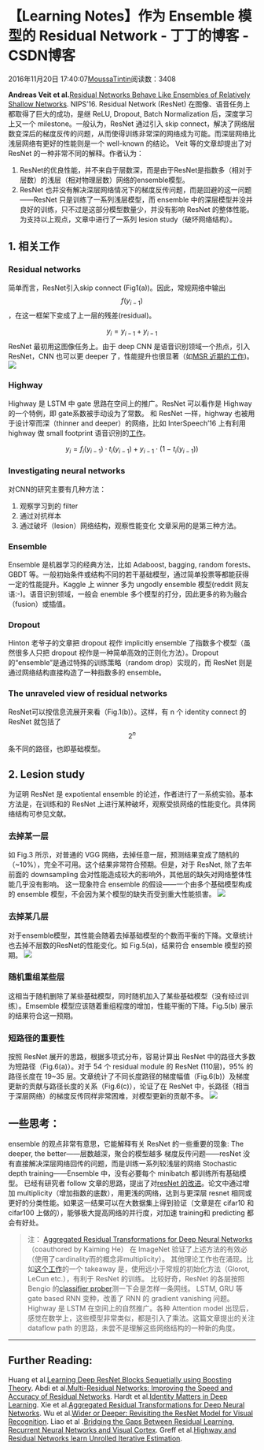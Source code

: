 
# 【Learning Notes】作为 Ensemble 模型的 Residual Network - 丁丁的博客 - CSDN博客


2016年11月20日 17:40:07[MoussaTintin](https://me.csdn.net/JackyTintin)阅读数：3408


**Andreas Veit et al.**[Residual Networks Behave Like Ensembles of Relatively Shallow Networks](https://arxiv.org/abs/1605.06431). NIPS’16.
Residual Network (ResNet) 在图像、语音任务上都取得了巨大的成功，是继 ReLU, Dropout, Batch Normalization 后，深度学习上又一个 milestone。一般认为，ResNet 通过引入 skip connect，解决了网络层数变深后的梯度反传的问题，从而使得训练非常深的网络成为可能。而深层网络比浅层网络有更好的性能则是一个 well-known 的结论。
Veit 等的文章却提出了对 ResNet 的一种非常不同的解释。作者认为：
1. ResNet的优良性能，并不来自于层数深，而是由于ResNet是指数多（相对于层数）的浅层（相对物理层数）网络的ensemble模型。
2. ResNet 也并没有解决深层网络情况下的梯度反传问题，而是回避的这一问题——ResNet 只是训练了一系列浅层模型，而 ensemble 中的深层模型并没并良好的训练，只不过是这部分模型数量少，并没有影响 ResNet 的整体性能。
为支持以上观点，文章中进行了一系列 lesion study（破坏网络结构）。
## 1. 相关工作
### Residual networks
简单而言，ResNet引入skip connect (Fig1(a))。因此，常规网络中输出
$$
f(y_{i-1})
$$
，在这一框架下变成了上一层的残差(residual)。

$$
y_i = y_{i-1} + y_{i-1}
$$
ResNet 最初用这图像任务上。由于 deep CNN 是语音识别领域一个热点，引入 ResNet，CNN 也可以更 deeper 了，性能提升也很显著（如[MSR 近期的工作](https://arxiv.org/pdf/1610.05256v1.pdf))。
![](https://img-blog.csdn.net/20161120174230002)
### Highway
Highway 是 LSTM 中 gate 思路在空间上的推广。ResNet 可以看作是 Highway 的一个特例，即 gate系数被手动设为了常数。 和 ResNet 一样，highway 也被用于设计窄而深（thinner and deeper）的网络，比如 InterSpeech’16 上有利用 highway 做 small footprint 语音识别的[工作](https://arxiv.org/pdf/1512.04280v3.pdf)。

$$
y_i = f_i(y_{i-1}) \cdot t_i(y_{i-1}) + y_{i-1} \cdot (1-t_i(y_{i-1}))
$$

### Investigating neural networks
对CNN的研究主要有几种方法：
1. 观察学习到的 filter
2. 通过对抗样本
3. 通过破坏（lesion）网络结构，观察性能变化
文章采用的是第三种方法。
### Ensemble
Ensemble 是机器学习的经典方法，比如 Adaboost, bagging, random forests、GBDT 等。一般初始条件或结构不同的若干基础模型，通过简单投票等都能获得一定的性能提升。Kaggle 上 winner 多为 ungodly ensemble 模型(reddit 网友语:-)。语音识别领域，一般会 enemble
多个模型的打分，因此更多的称为融合（fusion）或插值。
### Dropout
Hinton 老爷子的文章把 dropout 视作 implicitly ensemble 了指数多个模型（虽然很多人只把 dropout 视作是一种简单高效的正则化方法）。Dropout 的“ensemble”是通过特殊的训练策略（random drop）实现的，而 ResNet 则是通过网络结构直接构造了一种指数多的 ensemble。
### The unraveled view of residual networks
ResNet可以按信息流展开来看（Fig.1(b)）。这样，有 n 个 identity connect 的 ResNet 就包括了
$$
2^n
$$
条不同的路径，也即基础模型。
## 2. Lesion study
为证明 ResNet 是 expotiental ensemble 的论述，作者进行了一系统实验。基本方法是，在训练和的 ResNet 上进行某种破坏，观察受损网络的性能变化。具体网络结构可参见文献。
### 去掉某一层
如 Fig.3 所示，对普通的 VGG 网络，去掉任意一层，预测结果变成了随机的（~10%），完全不可用。这个结果非常符合预期。但是，对于 ResNet, 除了去年前面的 downsampling 会对性能造成较大的影响外，其他层的缺失对网络整体性能几乎没有影响。
这一现象符合 ensemble 的假设——一个由多个基础模型构成的 ensemble 模型，不会因为某个模型的缺失而受到重大性能损害。
![](https://img-blog.csdn.net/20161120174308847)
### 去掉某几层
对于ensemble模型，其性能会随着去掉基础模型的个数而平衡的下降。文章统计也去掉不层数的ResNet的性能变化。如 Fig.5(a)，结果符合 ensemble 模型的预期。
![](https://img-blog.csdn.net/20161120174346129)
### 随机重组某些层
这相当于随机删除了某些基础模型，同时随机加入了某些基础模型（没有经过训练）。Emsemble 模型应该随着重组程度的增加，性能平衡的下降。Fig.5(b) 展示的结果符合这一预期。
### 短路径的重要性
按照 ResNet 展开的思路，根据多项式分布，容易计算出 ResNet 中的路径大多数为短路径（Fig.6(a)）。对于 54 个 residual module 的 ResNet (110层)，95% 的路径长度在 19~35 层。文章统计了不同长度路径的梯度幅值（Fig.6(b)）及梯度更新的贡献与路径长度的关系（Fig.6(c)），论证了在 ResNet 中，长路径（相当于深层网络）的梯度反传同样非常困难，对模型更新的贡献不多。
![](https://img-blog.csdn.net/20161120174411053)
## 一些思考：
ensemble 的观点非常有意思，它能解释有关 ResNet 的一些重要的现象:
The deeper, the better——层数越深，聚合的模型越多
梯度反传问题——resNet 没有直接解决深层网络回传的问题，而是训练一系列较浅层的网络
Stochastic depth training——Ensemble 中，没有必要每个 minibatch 都训练所有基础模型。
已经有研究者 follow 文章的思路，提出了对[resNet 的改进](https://arxiv.org/abs/1609.05672)。论文中通过增加 multiplicity（增加指数的底数），用更浅的网络，达到与更深层 resnet 相同或更好的分类性能。如果这一结果可以在大数据集上得到验证（文章是在 cifar10 和 cifar100 上做的），能够极大提高网络的并行度，对加速 training和 predicting 都会有好处。
> 注：
> [Aggregated Residual Transformations for Deep Neural Networks](https://arxiv.org/abs/1611.05431)
> （coauthored by Kaiming He） 在 ImageNet 验证了上述方法的有效必（使用了cardinality而的概念非multiplicity）。
其他理论工作也在涌现。比如[这个工作](https://arxiv.org/abs/1611.04231)的一个 takeaway 是，使用远小于常规的初始化方法（Glorot, LeCun etc.），有利于 ResNet 的训练。
比较好奇，ResNet 的各层按照 Bengio 的[classifier prober](https://arxiv.org/abs/1610.01644)测一下会是怎样一条网线。
LSTM, GRU 等 gate based RNN 变种，改善了 RNN 的 gradient vanishing 问题。Highway 是 LSTM 在空间上的自然推广。各种 Attention model 出现后，感觉在数学上，这些模型非常类似，都是引入了乘法。这篇文章提出的关注 dataflow path 的思路，未尝不是理解这些网络结构的一种新的角度。

---

## Further Reading:
Huang et al.[Learning Deep ResNet Blocks Sequetially using Boosting Theory](https://arxiv.org/abs/1706.04964).
Abdi et al.[Multi-Residual Networks: Improving the Speed and Accuracy of Residual Networks](https://arxiv.org/abs/1609.05672).
Hardt et al.[Identity Matters in Deep Learning](https://arxiv.org/abs/1611.04231).
Xie et al.[Aggregated Residual Transformations for Deep Neural Networks](https://arxiv.org/abs/1611.05431).
Wu et al.[Wider or Deeper: Revisiting the ResNet Model for Visual Recognition](https://arxiv.org/abs/1611.10080).
Liao et al .[Bridging the Gaps Between Residual Learning, Recurrent Neural Networks and Visual Cortex](https://arxiv.org/abs/1604.03640).
Greff et al.[Highway and Residual Networks learn Unrolled Iterative Estimation](https://arxiv.org/abs/1612.07771).

